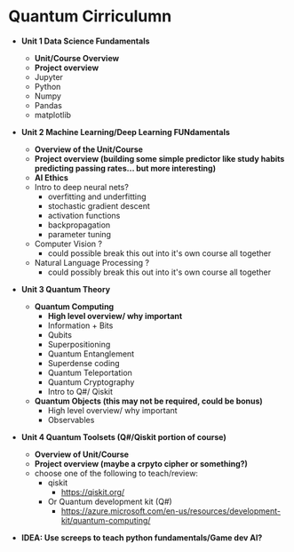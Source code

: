 # Quantum Cirriculumn


-  **Unit 1 Data Science Fundamentals**
	- **Unit/Course Overview**
	- **Project overview**
	- Jupyter
	- Python
	- Numpy
	- Pandas
	- matplotlib
-  **Unit 2 Machine Learning/Deep Learning FUNdamentals**
	+ **Overview of the Unit/Course**
	+ **Project overview (building some simple predictor like study habits predicting passing rates... but more interesting)**
	+ **AI Ethics**
	+ Intro to deep neural nets?
		+ overfitting and underfitting
		+ stochastic gradient descent
		+ activation functions
		+ backpropagation
		+ parameter tuning
	+  Computer Vision ?
		+ could possible break this out into it's own course all together
	+ Natural Language Processing ?
		+ could possibly break this out into it's own course all together
- **Unit 3 Quantum Theory**
	- **Quantum Computing**
		- **High level overview/ why important**
		- Information + Bits
		- Qubits 
		- Superpositioning
		- Quantum Entanglement
		- Superdense coding
		- Quantum Teleportation
		- Quantum Cryptography
		- Intro to Q#/ Qiskit
	- **Quantum Objects (this may not be required, could be bonus)**
		- High level overview/ why important
		- Observables
- **Unit 4 Quantum Toolsets (Q#/Qiskit portion of course)**
	- **Overview of Unit/Course**
	- **Project overview (maybe a crpyto cipher or something?)**
	- choose one of the following to teach/review:
		- qiskit
			- https://qiskit.org/
		- Or Quantum development kit (Q#)
			- https://azure.microsoft.com/en-us/resources/development-kit/quantum-computing/


- **IDEA: Use screeps to teach python fundamentals/Game dev AI?**
